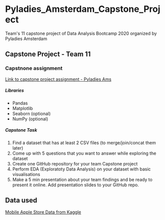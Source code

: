 # Pyladies_Amsterdam_Capstone_Project
Team's 11 capstone project of Data Analysis Bootcamp 2020 organized by Pyladies Amsterdam

## Capstone Project - Team 11

### Capstnone assignment

[Link to capstone project assignment - Pyladies Ams](https://github.com/pyladiesams/Bootcamp-Data-Analysis-beginner-apr-may2020/tree/master/Capstone)

##### Libraries

- Pandas
- Matplotlib
- Seaborn (optional)
- NumPy (optional)

##### Capstone Task


1. Find a dataset that has at least 2 CSV files (to merge/join/concat them later)
2. Come up with 5 questions that you want to answer while exploring the dataset
3. Create one GitHub repository for your team Capstone project
4. Perform EDA (Exploratoty Data Analysis) on your dataset with basic visualisations
5. Make a 5 min presentation about your team findings and be ready to present it online. Add presentation slides to your GitHub repo.

## Data used
[Mobile Apple Store Data from Kaggle](https://www.kaggle.com/ramamet4/app-store-apple-data-set-10k-apps)
